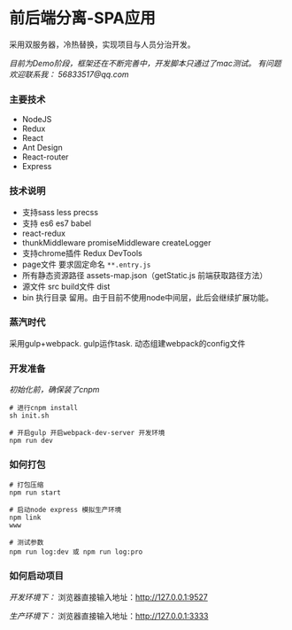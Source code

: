 # 前后端分离-SPA应用

采用双服务器，冷热替换，实现项目与人员分治开发。

_目前为Demo阶段，框架还在不断完善中，开发脚本只通过了mac测试。
有问题欢迎联系我： 56833517@qq.com_

### 主要技术

* NodeJS
* Redux
* React
* Ant Design
* React-router
* Express

### 技术说明

* 支持sass less precss
* 支持 es6 es7 babel
* react-redux
* thunkMiddleware promiseMiddleware createLogger
* 支持chrome插件 Redux DevTools
* page文件 要求固定命名  ```**.entry.js```
* 所有静态资源路径 assets-map.json（getStatic.js 前端获取路径方法）
* 源文件 src      build文件 dist
* bin 执行目录 留用。由于目前不使用node中间层，此后会继续扩展功能。

### 蒸汽时代

采用gulp+webpack.
gulp运作task.
动态组建webpack的config文件

### 开发准备

_初始化前，确保装了cnpm_
``` shell
# 进行cnpm install
sh init.sh
```

``` shell
# 开启gulp 开启webpack-dev-server 开发环境
npm run dev
```

### 如何打包

``` shell
# 打包压缩
npm run start

# 启动node express 模拟生产环境
npm link
www

# 测试参数
npm run log:dev 或 npm run log:pro
```


### 如何启动项目

_开发环境下：_
  浏览器直接输入地址：http://127.0.0.1:9527

_生产环境下：_
  浏览器直接输入地址：http://127.0.0.1:3333
